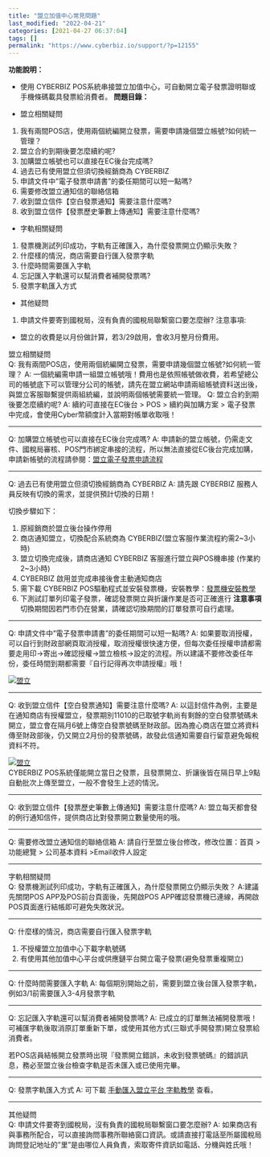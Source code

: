 ```yaml
---
title: "盟立加值中心常見問題"
last_modified: "2022-04-21"
categories: [2021-04-27 06:37:04]
tags: []
permalink: "https://www.cyberbiz.io/support/?p=12155"
---
```




**功能說明：**  

* 使用 CYBERBIZ POS系統串接盟立加值中心，可自動開立電子發票證明聯或手機條碼載具發票給消費者。 
**問題目錄：**

* 盟立相關疑問  


1. 我有兩間POS店，使用兩個統編開立發票，需要申請幾個盟立帳號?如何統一管理？
2. 盟立合約到期後要怎麼續約呢?
3. 加購盟立帳號也可以直接在EC後台完成嗎?
4. 過去已有使用盟立但須切換經銷商為 CYBERBIZ
5. 申請文件中”電子發票申請書”的委任期間可以短一點嗎?
6. 需要修改盟立通知信的聯絡信箱
7. 收到盟立信件【空白發票通知】需要注意什麼嗎?
8. 收到盟立信件【發票歷史筆數上傳通知】需要注意什麼嗎?


* 字軌相關疑問  


1. 發票機測試列印成功，字軌有正確匯入，為什麼發票開立仍顯示失敗？
2. 什麼樣的情況，商店需要自行匯入發票字軌
3. 什麼時間需要匯入字軌
4. 忘記匯入字軌還可以幫消費者補開發票嗎?
5. 發票字軌匯入方式


* 其他疑問  


1. 申請文件要寄到國稅局，沒有負責的國稅局聯繫窗口要怎麼辦?
注意事項:  

* 盟立的收費是以月份做計算，若3/29啟用，會收3月整月份費用。

盟立相關疑問  
Q: 我有兩間POS店，使用兩個統編開立發票，需要申請幾個盟立帳號?如何統一管理？ A:
一個統編需申請一組盟立帳號哦！費用也是依照帳號做收費，若希望總公司的帳號底下可以管理分公司的帳號，請先在盟立網站申請兩組帳號資料送出後，與盟立客服聯繫提供兩組統編，並說明兩個帳號需要統一管理。
Q: 盟立合約到期後要怎麼續約呢? A: 續約可直接在EC後台 > POS > 續約與加購方案 >
電子發票中完成，會使用Cyber幣額度計入當期對帳單收取哦！

* * *

Q: 加購盟立帳號也可以直接在EC後台完成嗎? A:
申請新的盟立帳號，仍需走文件、國稅局審核、POS門市綁定串接的流程，所以無法直接從EC後台完成加購，申請新帳號的流程請參閱：[盟立電子發票申請流程](https://www.cyberbiz.io/support/?p=5189)

* * *

Q: 過去已有使用盟立但須切換經銷商為 CYBERBIZ A: 請先跟 CYBERBIZ 服務人員反映有切換的需求，並提供預計切換的日期！  

切換步驟如下：

1. 原經銷商於盟立後台操作停用
2. 商店通知盟立，切換配合系統商為 CYBERBIZ(盟立客服作業流程約需2~3小時)
3. 盟立切換完成後，請商店通知 CYBERBIZ 客服進行盟立與POS機串接 (作業約2~3小時)
4. CYBERBIZ 啟用並完成串接後會主動通知商店
5. 需下載 CYBERBIZ POS驅動程式並安裝發票機，安裝教學：[發票機安裝教學](https://www.cyberbiz.co/support/?p=4225)
6. 下測試訂單列印電子發票，確認發票開立與折讓作業是否可正確進行
**注意事項** 切換期間因若門市仍在營業，請確認切換期間的訂單發票可自行處理。

* * *

Q: 申請文件中”電子發票申請書”的委任期間可以短一點嗎? A:
如果要取消授權，可以自行到財政部網頁取消授權，取消授權很快速方便，但每次委任授權申請都需要走用印→寄出→確認授權→盟立檢核→設定的流程。所以建議不要修改委任年份，委任時間到期都需要『自行記得再次申請授權』哦！  

[![盟立](https://www.cyberbiz.io/support/wp-content/uploads/2021/05/盟立.png)](https://www.cyberbiz.io/support/wp-content/uploads/2021/05/盟立.png)

* * *

Q: 收到盟立信件【空白發票通知】需要注意什麼嗎? A:
以這封信件為例，主要是在通知商店有授權盟立，發票期別11010的已取號字軌尚有剩餘的空白發票號碼未開立，盟立會在隔月6號上傳空白發票號碼至財政部。因為擔心商店在盟立將資料傳至財政部後，仍又開立2月份的發票號碼，故發此信通知需要自行留意避免報稅資料不符。  

[![盟立](https://www.cyberbiz.io/support/wp-content/uploads/2021/11/盟立加值中心常見問題01.png)](https://www.cyberbiz.io/support/wp-content/uploads/2021/11/盟立加值中心常見問題01.png)  
CYBERBIZ POS系統僅能開立當日之發票，且發票開立、折讓後皆在隔日早上9點自動批次上傳至盟立，一般不會發生上述的情況。

* * *

Q: 收到盟立信件【發票歷史筆數上傳通知】需要注意什麼嗎? A: 盟立每天都會發的例行通知信件，提供商店比對發票開立數量使用的哦。

* * *

Q: 需要修改盟立通知信的聯絡信箱 A: 請自行至盟立後台修改，修改位置：首頁 > 功能總覽 > 公司基本資料 >Email收件人設定

* * *

字軌相關疑問  
Q: 發票機測試列印成功，字軌有正確匯入，為什麼發票開立仍顯示失敗？ A:建議先關閉POS APP及POS前台頁面後，先開啟POS
APP確認發票機已連線，再開啟POS頁面進行結帳即可避免失敗狀況。

* * *

Q: 什麼樣的情況，商店需要自行匯入發票字軌

1. 不授權盟立加值中心下載字軌號碼
2. 有使用其他加值中心平台或供應鏈平台開立電子發票(避免發票重複開立)

* * *

Q: 什麼時間需要匯入字軌 A: 每個期別開始之前，需要到盟立後台匯入發票字軌，例如3/1前需要匯入3-4月發票字軌

* * *

Q: 忘記匯入字軌還可以幫消費者補開發票嗎? A:
已成立的訂單無法補開發票哦！可補匯字軌後取消原訂單重新下單，或使用其他方式(三聯式手開發票)開立發票給消費者。  

若POS店員結帳開立發票時出現『發票開立錯誤，未收到發票號碼』的錯誤訊息，務必至盟立後台檢查字軌是否未匯入或已使用完畢。

* * *

Q: 發票字軌匯入方式 A: 可下載 [手動匯入盟立平台 字軌教學](https://www.cyberbiz.io/support/wp-content/uploads/2021/11/盟立加值中心常見問題01.pdf) 查看。

* * *

其他疑問  
Q: 申請文件要寄到國稅局，沒有負責的國稅局聯繫窗口要怎麼辦? A:
如果商店有與事務所配合，可以直接詢問事務所聯絡窗口資訊。或請直接打電話至所屬國稅局詢問登記地址的”里”是由哪位人員負責，索取寄件資訊如電話、分機與姓氏哦！

